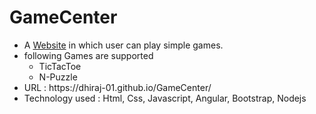 # GameCenter
<ul>
    <li> A <a href="https://dhiraj-01.github.io/GameCenter/">Website</a> in which user can play simple games. </li>
    <li>
        following Games are supported
        <ul>
          <li> TicTacToe </li>
          <li> N-Puzzle </li>
        </ul>
    </li>
    <li> URL : https://dhiraj-01.github.io/GameCenter/ </li>
    <li>
        Technology used : Html, Css, Javascript, Angular, Bootstrap, Nodejs
    </li>
</ul>
